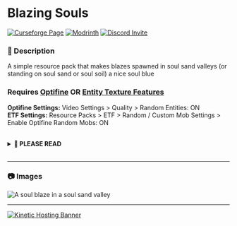 # Blazing Souls

[![Curseforge Page](https://img.shields.io/badge/Curseforge%20Page-Fabric-orange?style=for-the-badge&logo=curseforge "Curseforge page")](https://www.curseforge.com/minecraft/texture-packs/blazing-souls)
[![Modrinth](https://img.shields.io/badge/Modrinth-Page-1bd96a?style=for-the-badge "Modrinth page")](https://modrinth.com/resourcepack/blazing-souls)
[![Discord Invite](https://img.shields.io/badge/Discord-Einsteins%20Lab-blue?style=for-the-badge&logo=discord)](https://discord.gg/gSsaFAvrBM)

### **📘 Description**
A simple resource pack that makes blazes spawned in soul sand valleys (or standing on soul sand or soul soil) a nice soul blue

### **Requires [Optifine](https://optifine.net/downloads) OR [Entity Texture Features](https://curseforge.com/minecraft/mc-mods/entity)**
**Optifine Settings:** Video Settings > Quality > Random Entities: ON
<br>
**ETF Settings:** Resource Packs > ETF > Random / Custom Mob Settings > Enable Optifine Random Mobs: ON

<br>
<details>
<summary><b>📜 PLEASE READ</b></summary>
<ul>
<li>You may <b>NOT</b> publish/reupload this resource pack in any form (edited or not) on another site without asking first</li>
<li>You may <b>NOT</b> sell this resource pack or it's assets in any form</li>
</ul>
</details>
<br>

---

### **📷 Images**

![A soul blaze in a soul sand valley](https://i.imgur.com/pAJZNIa.png)

---

[![Kinetic Hosting Banner](https://i.imgur.com/u6Fn0I0.png)](https://billing.kinetichosting.net/aff.php?aff=124)
